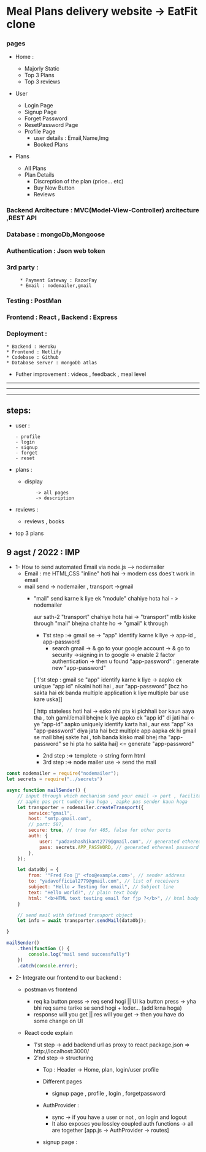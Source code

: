 # Meal Plans delivery website -> EatFit clone

### pages

* Home :
   * Majorly Static
   * Top 3 Plans
   * Top 3 reviews

* User
  * Login Page
  * Signup Page
  * Forget Password
  * ResetPassword Page
  * Profile Page
     * user details : Email,Name,Img
     * Booked Plans
* Plans
  * All Plans
  * Plan Details
    * Discreption of the plan (price... etc)
    * Buy Now Button
    * Reviews
### Backend Arcitecture : MVC(Model-View-Controller) arcitecture ,REST API 
### Database : mongoDb,Mongoose
### Authentication : Json web token
### 3rd party : 
         * Payment Gateway : RazorPay
         * Email : nodemailer,gmail
### Testing : PostMan
### Frontend : React , Backend : Express
### Deployment :
    * Backend : Heroku
    * Frontend : Netlify
    * Codebase : Github
    * Database server : mongoDb atlas  
* Futher improvement : videos , feedback , meal level            


-----------------------
-----------------------
------------------------

## steps:
- user :
      
      - profile
      - login
      - signup
      - forget
      - reset
- plans :
     
     - display 
               
               -> all pages
               -> description

- reviews :
     
     - reviews , books

- top 3 plans

## 9 agst / 2022  :  IMP
* 1- How to send automated Email via node.js --> nodemailer
     * Email : me HTML,CSS "inline" hoti hai -> modern css does't work in email
     * mail send -> nodemailer , transport ->gmail
        * "mail" send karne k liye ek "module" chahiye hota hai - > nodemailer
         
          aur sath-2 "transport" chahiye hota hai -> "transport" mtlb kiske through "mail" bhejna chahte ho -> "gmail" k through 
            * 1'st step :=> gmail se -> "app" identify karne k liye -> app-id , app-password
               * search gmail -> & go to your google account -> & go to security ->signing in to google -> enable 2 factor authentication -> then u found "app-password" : generate new "app-password"
            
            [ 1'st step : gmail se "app" identify karne k liye -> aapko ek unique "app id" nikalni hoti hai , aur "app-password" [bcz ho sakta hai ek banda multiple application k liye multiple bar use kare uska]]
            
            [ http stateless hoti hai -> esko nhi pta ki pichhali bar kaun aaya tha , toh gamil/email bhejne k liye aapko ek "app id" di jati hai <- ye "app-id" aapko uniquely identify karta hai , aur ess "app" ka "app-password" diya jata hai bcz multiple app aapka ek hi gmail se mail bhej sakte hai , toh banda kisko mail bhej rha "app-password" se hi pta ho sakta hai] <= generate "app-password"

            
            * 2nd step :=> templete -> string form html
            * 3rd step :=> node mailer use -> send the mail
```js
const nodemailer = require("nodemailer");
let secrets = require("../secrets")

async function mailSender() {
    // input through which mechanism send your email -> port , facilitator(technical details lena )
    // aapke pas port number kya hoga , aapke pas sender kaun hoga 
    let transporter = nodemailer.createTransport({
        service:"gmail",
        host: "smtp.gmail.com",
        // port: 587,
        secure: true, // true for 465, false for other ports
        auth: {
            user: "yadavshashikant2779@gmail.com", // generated ethereal user
            pass: secrets.APP_PASSWORD, // generated ethereal password
        },
    });

    let dataObj = {
        from: '"Fred Foo 👻" <foo@example.com>', // sender address
        to: "yadavofficial2779@gmail.com", // list of receivers
        subject: "Hello ✔ Testing for email", // Subject line
        text: "Hello world?", // plain text body
        html: "<b>HTML text testing email for fjp ?</b>", // html body
    }

    // send mail with defined transport object
    let info = await transporter.sendMail(dataObj);

}

mailSender()
    .then(function () {
        console.log("mail send successfully")
    })
    .catch(console.error);

```
* 2- Integrate our frontend to our backend :
  * postman vs frontend
    * req ka button press -> req send hogi || UI ka button press -> yha bhi req same tarike se send hogi + loder... (add krna hoga)
    * response will you get || res will you get -> then you have do some change on UI
  
  * React code explain
    * 1'st step -> add backend url as proxy to react package.json => http://localhost:3000/
    * 2'nd step -> structuring
      *  Top : Header -> Home, plan, login/user profile
      *  Different pages
         *  signup page , profile , login , forgetpassword 
      * AuthProvider :
        * sync -> if you have a user or not , on login and logout 
        * It also exposes you lossley coupled auth functions -> all are together [app.js -> AuthProvider -> routes]
      
      * signup page :


